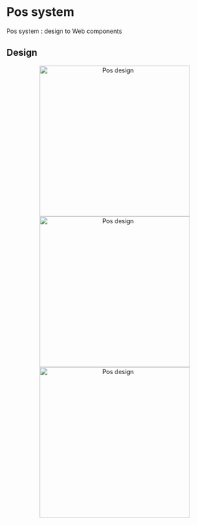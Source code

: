 # Pos system 
Pos system : design to Web components

## Design
<div>
</div>
<p align="center">
  <img src="https://cdn.dribbble.com/userupload/4289738/file/original-fde5066c1f6a55af4320ef0a716e7ef7.png?resize=1024x768" width="350" title="Pos design">
  <img src="https://cdn.dribbble.com/userupload/4289740/file/original-db74b8dd06469eb4bbad908584431ce3.png?resize=1024x768" width="350" alt="Pos design">
  <img src="https://cdn.dribbble.com/userupload/4289739/file/original-0ba0e1585b7835665b95eb62df10e56e.png?resize=1024x768" width="350" alt="Pos design">
</p>